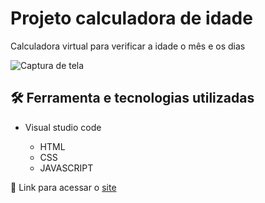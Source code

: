 # Projeto calculadora de idade

Calculadora virtual para verificar a idade o mês e os dias

![Captura de tela](https://github.com/JoaoVitor2004/calculadora-de-idade/assets/143558833/67641c8c-2b2c-4964-9b56-da903bc5837a)

## 🛠 Ferramenta e tecnologias utilizadas

- Visual studio code
  
  - HTML
  - CSS
  - JAVASCRIPT

<p>🔗 Link para acessar o <a href="">site</a></p>
